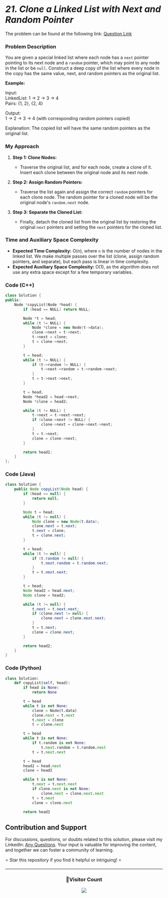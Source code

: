 # _21. Clone a Linked List with Next and Random Pointer_

The problem can be found at the following link: [Question Link](https://www.geeksforgeeks.org/problems/clone-a-linked-list-with-next-and-random-pointer/1)

### Problem Description

You are given a special linked list where each node has a `next` pointer pointing to its next node and a `random` pointer, which may point to any node in the list or be `null`. Construct a deep copy of the list where every node in the copy has the same value, next, and random pointers as the original list.

**Example:**

Input:  
LinkedList: 1 -> 2 -> 3 -> 4  
Pairs: {1, 2}, {2, 4}

Output:  
1 -> 2 -> 3 -> 4 (with corresponding random pointers copied)

Explanation: The copied list will have the same random pointers as the original list.

### My Approach

1. **Step 1: Clone Nodes:**

   - Traverse the original list, and for each node, create a clone of it. Insert each clone between the original node and its next node.

2. **Step 2: Assign Random Pointers:**

   - Traverse the list again and assign the correct `random` pointers for each clone node. The random pointer for a cloned node will be the original node's `random.next` node.

3. **Step 3: Separate the Cloned List:**
   - Finally, detach the cloned list from the original list by restoring the original `next` pointers and setting the `next` pointers for the cloned list.

### Time and Auxiliary Space Complexity

- **Expected Time Complexity:** O(n), where `n` is the number of nodes in the linked list. We make multiple passes over the list (clone, assign random pointers, and separate), but each pass is linear in time complexity.
- **Expected Auxiliary Space Complexity:** O(1), as the algorithm does not use any extra space except for a few temporary variables.

### Code (C++)

```cpp
class Solution {
public:
    Node *copyList(Node *head) {
        if (head == NULL) return NULL;

        Node *t = head;
        while (t != NULL) {
            Node *clone = new Node(t->data);
            clone->next = t->next;
            t->next = clone;
            t = clone->next;
        }

        t = head;
        while (t != NULL) {
            if (t->random != NULL) {
                t->next->random = t->random->next;
            }
            t = t->next->next;
        }

        t = head;
        Node *head2 = head->next;
        Node *clone = head2;

        while (t != NULL) {
            t->next = t->next->next;
            if (clone->next != NULL) {
                clone->next = clone->next->next;
            }
            t = t->next;
            clone = clone->next;
        }

        return head2;
    }
};
```

### Code (Java)

```java
class Solution {
    public Node copyList(Node head) {
        if (head == null) {
            return null;
        }

        Node t = head;
        while (t != null) {
            Node clone = new Node(t.data);
            clone.next = t.next;
            t.next = clone;
            t = clone.next;
        }

        t = head;
        while (t != null) {
            if (t.random != null) {
                t.next.random = t.random.next;
            }
            t = t.next.next;
        }

        t = head;
        Node head2 = head.next;
        Node clone = head2;

        while (t != null) {
            t.next = t.next.next;
            if (clone.next != null) {
                clone.next = clone.next.next;
            }
            t = t.next;
            clone = clone.next;
        }

        return head2;
    }
}
```

### Code (Python)

```python
class Solution:
    def copyList(self, head):
        if head is None:
            return None

        t = head
        while t is not None:
            clone = Node(t.data)
            clone.next = t.next
            t.next = clone
            t = clone.next

        t = head
        while t is not None:
            if t.random is not None:
                t.next.random = t.random.next
            t = t.next.next

        t = head
        head2 = head.next
        clone = head2

        while t is not None:
            t.next = t.next.next
            if clone.next is not None:
                clone.next = clone.next.next
            t = t.next
            clone = clone.next

        return head2
```

## Contribution and Support

For discussions, questions, or doubts related to this solution, please visit my LinkedIn: [Any Questions](https://www.linkedin.com/in/patel-hetkumar-sandipbhai-8b110525a/). Your input is valuable for improving the content, and together we can foster a community of learning.

⭐ Star this repository if you find it helpful or intriguing! ⭐

---

<div align=center>
  <h3><b>📍Visitor Count</b></h3>
</div>

<p align="center">   
  <img src="https://profile-counter.glitch.me/Hunterdii/count.svg" />  
</p>
